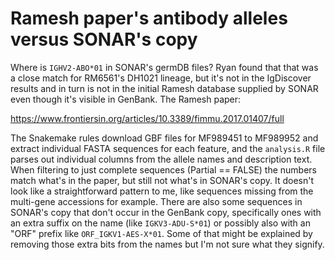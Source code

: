 # Ramesh paper's antibody alleles versus SONAR's copy

Where is `IGHV2-ABO*01` in SONAR's germDB files?  Ryan found that that was a
close match for RM6561's DH1021 lineage, but it's not in the IgDiscover results
and in turn is not in the initial Ramesh database supplied by SONAR even though
it's visible in GenBank.  The Ramesh paper:

<https://www.frontiersin.org/articles/10.3389/fimmu.2017.01407/full>

The Snakemake rules download GBF files for MF989451 to MF989952 and extract
individual FASTA sequences for each feature, and the `analysis.R` file parses
out individual columns from the allele names and description text.  When
filtering to just complete sequences (Partial == FALSE) the numbers match
what's in the paper, but still not what's in SONAR's copy.  It doesn't look
like a straightforward pattern to me, like sequences missing from the
multi-gene accessions for example.  There are also some sequences in SONAR's
copy that don't occur in the GenBank copy, specifically ones with an extra
suffix on the name (like `IGKV3-ADU-S*01`) or possibly also with an "ORF"
prefix like `ORF_IGKV1-AES-X*01`.  Some of that might be explained by removing
those extra bits from the names but I'm not sure what they signify. 
